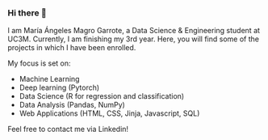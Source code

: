 ### Hi there 👋

I am María Ángeles Magro Garrote, a Data Science & Engineering student at UC3M. Currently, I am finishing my 3rd year. Here, you will find some of the projects in which I have been enrolled. 

My focus is set on:
* Machine Learning 
* Deep learning (Pytorch)
* Data Science (R for regression and classification)
* Data Analysis (Pandas, NumPy)
* Web Applications (HTML, CSS, Jinja, Javascript, SQL)

Feel free to contact me via Linkedin! 
